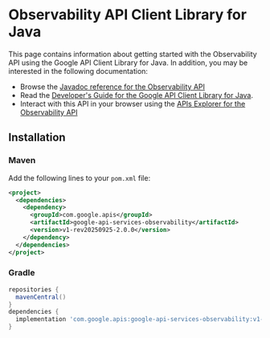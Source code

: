 # Observability API Client Library for Java



This page contains information about getting started with the Observability API
using the Google API Client Library for Java. In addition, you may be interested
in the following documentation:

* Browse the [Javadoc reference for the Observability API][javadoc]
* Read the [Developer's Guide for the Google API Client Library for Java][google-api-client].
* Interact with this API in your browser using the [APIs Explorer for the Observability API][api-explorer]

## Installation

### Maven

Add the following lines to your `pom.xml` file:

```xml
<project>
  <dependencies>
    <dependency>
      <groupId>com.google.apis</groupId>
      <artifactId>google-api-services-observability</artifactId>
      <version>v1-rev20250925-2.0.0</version>
    </dependency>
  </dependencies>
</project>
```

### Gradle

```gradle
repositories {
  mavenCentral()
}
dependencies {
  implementation 'com.google.apis:google-api-services-observability:v1-rev20250925-2.0.0'
}
```

[javadoc]: https://googleapis.dev/java/google-api-services-observability/latest/index.html
[google-api-client]: https://github.com/googleapis/google-api-java-client/
[api-explorer]: https://developers.google.com/apis-explorer/#p/observability/v1/

